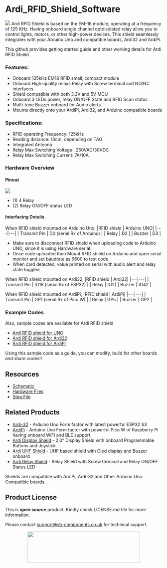 # Ardi_RFID_Shield_Software
<img src="https://cdn.shopify.com/s/files/1/1217/2104/files/ArdiRFIDShield.jpg?v=1683884138">
Ardi RFID Shield is based on the EM-18 module, operating at a frequency of 125 KHz. Having onboard single channel optoisolated relay allow you to control lights, motors, or other high-power devices. This shield seamlessly integrates with your Arduino Uno and compatible boards, Ardi32 and ArdiPi. 

This github provides getting started guide and other working details for Ardi RFID Shield 

### Features:
- Onboard 125kHz EM18 RFID small, compact module
- Onboard High-quality relays Relay with Screw terminal and NO/NC interfaces
- Shield compatible with both 3.3V and 5V MCU
- Onboard 3 LEDs power, relay ON/OFF State and RFID Scan status
- Multi-tone Buzzer onboard for Audio alerts
- Mounts directly onto your ArdiPi, Ardi32, and Arduino compatible boards

### Specifications:
- RFID operating Frequency: 125kHz
- Reading distance: 10cm, depending on TAG
- Integrated Antenna
- Relay Max Switching Voltage : 250VAC/30VDC
- Relay Max Switching Current: 7A/10A
  
### Hardware Overview
#### Pinout
<img src="https://cdn.shopify.com/s/files/1/1217/2104/files/ArdiRFIDshieldpinout.jpg?v=1688468860">

- (1) 4 Relay
- (2) Relay ON/OFF status LED

#### Interfacing Details
When RFID shield mounted on Arduino Uno, 
|RFID shield | Arduino UNO| 
|---|---|
| Transmit Pin | D0 (serial Rx of Arduino) | 
| Relay  | D2 | 
| Buzzer | D3 | 

 * Make sure to disconnect RFID shield when uploading code to Arduino UNO, since it is using Hardware serial. 
 * Once code uploaded then Mount RFID shield on Arduino and open serial monitor and set baudrate as 9600 to test code.
 * When card detected, value printed on serial with audio alert and relay state toggled

When RFID shield mounted on Ardi32, 
|RFID shield | Ardi32| 
|---|---|
| Transmit Pin | IO18 (serial Rx of ESP32) | 
| Relay  | IO1 | 
| Buzzer | IO42 | 

When RFID shield mounted on ArdiPi, 
|RFID shield | ArdiPi| 
|---|---|
| Transmit Pin | GP1 (serial Rx of Pico W) | 
| Relay  | GP5 | 
| Buzzer | GP2 | 

### Example Codes
 Also, sample codes are available for Ardi RFID shield
 - [Ardi RFID shield for UNO]() 
 - [Ardi RFID shield for Ardi32]() 
 - [Ardi RFID shield for ArdiPi]()
 
 Using this sample code as a guide, you can modify, build for other boards and share codes!!  
   
## Resources
  * [Schematic](https://github.com/sbcshop/Ardi_RFID_Shield_Hardware/blob/main/Design%20Data/SCH%204CH%20Relay%20Shield.pdf)
  * [Hardware Files](https://github.com/sbcshop/Ardi_RFID_Shield_Hardware/tree/main)
  * [Step File](https://github.com/sbcshop/Ardi_RFID_Shield_Hardware/blob/main/Mechanical%20Data/STEP%204CH%20Relay%20Shield.step)


## Related Products
   * [Ardi-32](https://shop.sb-components.co.uk/products/ardi32-uno-r3-alternative-board-based-on-esp32-s3-wroom?_pos=6&_sid=90d9cefb0&_ss=r) - Arduino Uno Form factor with latest powerful ESP32 S3
   * [ArdiPi](https://shop.sb-components.co.uk/products/ardipi-uno-r3-alternative-board-based-on-pico-w?_pos=5&_sid=5704675c2&_ss=r) - Arduino Uno Form factor with powerful Pico W of Raspberry Pi having onboard WiFi and BLE support.
   * [Ardi Display Shield](https://shop.sb-components.co.uk/products/ardi-display-shield-for-arduino-uno?_pos=5&_sid=961a5887c&_ss=r) - 2.0" Display Shield with onboard Programmable Buttons and Joystick
   * [Ardi UHF Shield](https://shop.sb-components.co.uk/products/ardi-uhf-shield-for-arduino-uno?variant=40791294836819) - UHF based shield with Oled display and Buzzer onboard
   * [Ardi Relay Shield](https://shop.sb-components.co.uk/products/ardi-relay-shield-for-arduino-uno?_pos=4&_sid=961a5887c&_ss=r) - Relay Shield with Screw terminal and Relay ON/OFF Status LED
   
   Shields are compatible with ArdiPi, Ardi-32 and Other Arduino Uno Compatible boards.

## Product License

This is ***open source*** product. Kindly check LICENSE.md file for more information.

Please contact support@sb-components.co.uk for technical support.
<p align="center">
  <img width="360" height="100" src="https://cdn.shopify.com/s/files/1/1217/2104/files/Logo_sb_component_3.png?v=1666086771&width=300">
</p>
